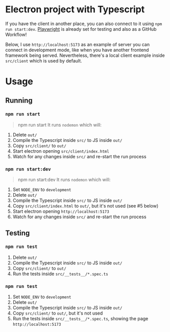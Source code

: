 # Electron project with Typescript
If you have the client in another place, you can also connect to it using `npm run start:dev`. [Playwright](https://github.com/microsoft/playwright) is already set for testing and also as a GitHub Workflow!

Below, I use `http://localhost:5173` as an example of server you can connect in development mode, like when you have another frontend framework being served. Nevertheless, there's a local client example inside `src/client` which is used by default.

# Usage

## Running
### `npm run start`
> npm run start
It runs `nodemon` which will:
1. Delete `out/`
2. Compile the Typescript inside `src/` to JS inside `out/`
3. Copy `src/client/` to `out/`
4. Start electron opening `src/client/index.html`
5. Watch for any changes inside `src/` and re-start the run process

### `npm run start:dev`
> npm run start:dev
It runs `nodemon` which will:
1. Set `NODE_ENV` to `development`
2. Delete `out/`
3. Compile the Typescript inside `src/` to JS inside `out/`
4. Copy `src/client/index.html` to `out/`, but it's not used (see #5 below)
5. Start electron opening `http://localhost:5173`
6. Watch for any changes inside `src/` and re-start the run process

## Testing
### `npm run test`
1. Delete `out/`
2. Compile the Typescript inside `src/` to JS inside `out/`
3. Copy `src/client/` to `out/`
4. Run the tests inside `src/__tests__/*.spec.ts`

### `npm run test`
1. Set `NODE_ENV` to `development`
2. Delete `out/`
3. Compile the Typescript inside `src/` to JS inside `out/`
4. Copy `src/client/` to `out/`, but it's not used
5. Run the tests inside `src/__tests__/*.spec.ts`, showing the page `http://localhost:5173`